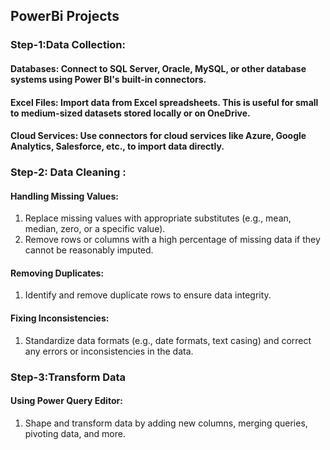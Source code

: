 ## PowerBi Projects

### Step-1:Data Collection:
#### Databases: Connect to SQL Server, Oracle, MySQL, or other database systems using Power BI's built-in connectors.
#### Excel Files: Import data from Excel spreadsheets. This is useful for small to medium-sized datasets stored locally or on OneDrive.
#### Cloud Services: Use connectors for cloud services like Azure, Google Analytics, Salesforce, etc., to import data directly.

### Step-2: Data Cleaning :
#### Handling Missing Values:
1) Replace missing values with appropriate substitutes (e.g., mean, median, zero, or a specific value).
2) Remove rows or columns with a high percentage of missing data if they cannot be reasonably imputed.

#### Removing Duplicates:
1) Identify and remove duplicate rows to ensure data integrity.

#### Fixing Inconsistencies:
1) Standardize data formats (e.g., date formats, text casing) and correct any errors or inconsistencies in the data.


### Step-3:Transform Data
#### Using Power Query Editor:
1) Shape and transform data by adding new columns, merging queries, pivoting data, and more.


